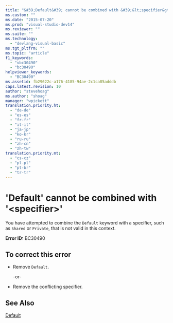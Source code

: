 ```yaml
---
title: "&#39;Default&#39; cannot be combined with &#39;&lt;specifier&gt;&#39; | Microsoft Docs"
ms.custom: ""
ms.date: "2015-07-20"
ms.prod: "visual-studio-dev14"
ms.reviewer: ""
ms.suite: ""
ms.technology: 
  - "devlang-visual-basic"
ms.tgt_pltfrm: ""
ms.topic: "article"
f1_keywords: 
  - "vbc30490"
  - "bc30490"
helpviewer_keywords: 
  - "BC30490"
ms.assetid: fb29622c-a176-4185-94ae-2c1ca85adddb
caps.latest.revision: 10
author: "stevehoag"
ms.author: "shoag"
manager: "wpickett"
translation.priority.ht: 
  - "de-de"
  - "es-es"
  - "fr-fr"
  - "it-it"
  - "ja-jp"
  - "ko-kr"
  - "ru-ru"
  - "zh-cn"
  - "zh-tw"
translation.priority.mt: 
  - "cs-cz"
  - "pl-pl"
  - "pt-br"
  - "tr-tr"
---
```

# &#39;Default&#39; cannot be combined with &#39;&lt;specifier&gt;&#39;
You have attempted to combine the `Default` keyword with a specifier, such as `Shared` or `Private`, that is not valid in this context.  
  
 **Error ID:** BC30490  
  
## To correct this error  
  
-   Remove `Default`.  
  
     -or-  
  
-   Remove the conflicting specifier.  
  
## See Also  
 [Default](../../visual-basic/language-reference/modifiers/default.md)